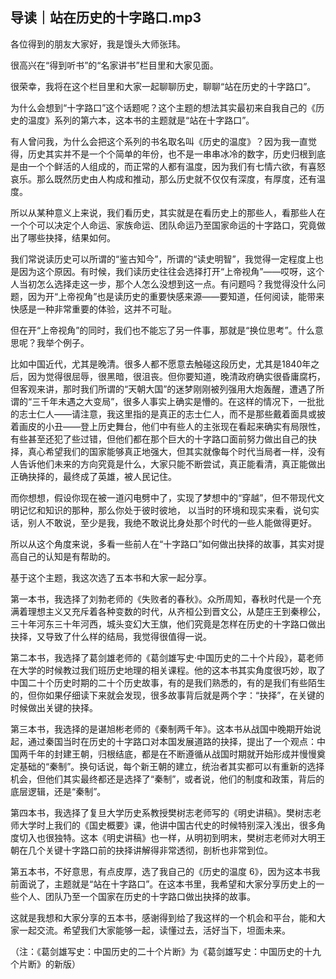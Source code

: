 ## 导读｜站在历史的十字路口.mp3

各位得到的朋友大家好，我是馒头大师张玮。

很高兴在“得到听书”的“名家讲书”栏目里和大家见面。

很荣幸，我将在这个栏目里和大家一起聊聊历史，聊聊“站在历史的十字路口”。

为什么会想到“十字路口”这个话题呢？这个主题的想法其实最初来自我自己的《历史的温度》系列的第六本，这本书的主题就是“站在十字路口”。

有人曾问我，为什么会把这个系列的书名取名叫《历史的温度》？因为我一直觉得，历史其实并不是一个个简单的年份，也不是一串串冰冷的数字，历史归根到底是由一个个鲜活的人组成的，而正常的人都有温度，因为我们有七情六欲，有喜怒哀乐。那么既然历史由人构成和推动，那么历史就不仅仅有深度，有厚度，还有温度。

所以从某种意义上来说，我们看历史，其实就是在看历史上的那些人，看那些人在一个个可以决定个人命运、家族命运、团队命运乃至国家命运的十字路口，究竟做出了哪些抉择，结果如何。

我们常说读历史可以所谓的“鉴古知今”，所谓的“读史明智”，我觉得一定程度上也是因为这个原因。有时候，我们读历史往往会选择打开“上帝视角”——哎呀，这个人当初怎么选择走这一步，那个人怎么没想到这一点。有问题吗？我觉得没什么问题，因为开“上帝视角”也是读历史的重要快感来源——要知道，任何阅读，能带来快感是一种非常重要的体验，这并不可耻。

但在开“上帝视角”的同时，我们也不能忘了另一件事，那就是“换位思考”。什么意思呢？我举个例子。

比如中国近代，尤其是晚清。很多人都不愿意去触碰这段历史，尤其是1840年之后，因为觉得很屈辱，很黑暗，很沮丧。但你要知道，晚清政府确实很昏庸腐朽，但客观来讲，那时我们所谓的“天朝大国”的迷梦刚刚被列强用大炮轰醒，遭遇了所谓的“三千年未遇之大变局”，很多人事实上确实是懵的。在这样的情况下，一批批的志士仁人——请注意，我这里指的是真正的志士仁人，而不是那些戴着面具或披着画皮的小丑——登上历史舞台，他们中有些人的主张现在看起来确实有局限性，有些甚至还犯了些过错，但他们都在那个巨大的十字路口面前努力做出自己的抉择，真心希望我们的国家能够真正地强大，但其实就像每个时代当局者一样，没有人告诉他们未来的方向究竟是什么，大家只能不断尝试，真正能看清，真正能做出正确抉择的，最终成了英雄，被人民记住。

而你想想，假设你现在被一道闪电劈中了，实现了梦想中的“穿越”，但不带现代文明记忆和知识的那种，那么你处于彼时彼地， 以当时的环境和现实来看，说句实话，别人不敢说，至少是我，我绝不敢说比身处那个时代的一些人能做得更好。

所以从这个角度来说，多看一些前人在“十字路口”如何做出抉择的故事，其实对提高自己的认知是有帮助的。

基于这个主题，我这次选了五本书和大家一起分享。

第一本书，我选择了刘勃老师的《失败者的春秋》。众所周知，春秋时代是一个充满着理想主义又充斥着各种变数的时代，从齐桓公到晋文公，从楚庄王到秦穆公，三十年河东三十年河西，城头变幻大王旗，他们究竟是怎样在历史的十字路口做出抉择，又导致了什么样的结局，我觉得很值得一说。

第二本书，我选择了葛剑雄老师的《葛剑雄写史·中国历史的二十个片段》，葛老师在大学的时候教过我们班历史地理的相关课程。他的这本书其实角度很巧妙，取了中国二十个历史时期的二十个历史故事，有的是我们熟悉的，有的是我们有些陌生的，但你如果仔细读下来就会发现，很多故事背后就是两个字：“抉择”，在关键的时候做出关键的抉择。

第三本书，我选择的是谌旭彬老师的《秦制两千年》。这本书从战国中晚期开始说起，通过秦国当时在历史的十字路口对本国发展道路的抉择，提出了一个观点：中国两千年的封建王朝，归根结底，都是在不断遵循从战国时期就开始形成并慢慢奠定基础的“秦制”。换句话说，每个新王朝的建立，统治者其实都可以有重新的选择机会，但他们其实最终都还是选择了“秦制”，或者说，他们的制度和政策，背后的底层逻辑，还是“秦制”。

第四本书，我选择了复旦大学历史系教授樊树志老师写的《明史讲稿》。樊树志老师大学时上我们的《国史概要》课，他讲中国古代史的时候特别深入浅出，很多角度切入也很独特。这本《明史讲稿》也一样，从明初到明末，樊树志老师对大明王朝在几个关键十字路口前的抉择讲解得非常透彻，剖析也非常到位。

第五本书，不好意思，有点皮厚，选了我自己的《历史的温度 6》，因为这本书我前面说了，主题就是“站在十字路口”。在这本书里，我希望和大家分享历史上的一些个人、团队乃至一个国家在历史的十字路口做出抉择的故事。

这就是我想和大家分享的五本书，感谢得到给了我这样的一个机会和平台，能和大家一起交流。希望我们大家能够一起，读懂过去，活好当下，坦面未来。



（注：《葛剑雄写史：中国历史的二十个片断》为《葛剑雄写史：中国历史的十九个片断》的新版）





